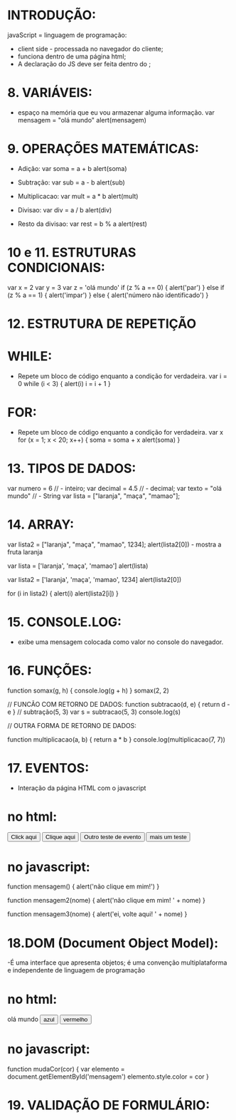 # INTRODUÇÃO:

javaScript = linguagem de programação:

- client side - processada no navegador do cliente;
- funciona dentro de uma página html;
- A declaração do JS deve ser feita dentro do <head>;

# 8. VARIÁVEIS:

- espaço na memória que eu vou armazenar alguma informação.
  var mensagem = "olá mundo"
  alert(mensagem)

# 9. OPERAÇÕES MATEMÁTICAS:

- Adição:
  var soma = a + b
  alert(soma)

- Subtração:
  var sub = a - b
  alert(sub)

- Multiplicacao:
  var mult = a \* b
  alert(mult)

- Divisao:
  var div = a / b
  alert(div)

- Resto da divisao:
  var rest = b % a
  alert(rest)

# 10 e 11. ESTRUTURAS CONDICIONAIS:

var x = 2
var y = 3
var z = 'olá mundo'
if (z % a == 0) {
alert('par')
} else if (z % a == 1) {
alert('impar')
} else {
alert('número não identificado')
}

# 12. ESTRUTURA DE REPETIÇÃO

# WHILE:

- Repete um bloco de código enquanto a condição for verdadeira.
  var i = 0
  while (i < 3) {
  alert(i)
  i = i + 1
  }

# FOR:

- Repete um bloco de código enquanto a condição for verdadeira.
  var x
  for (x = 1; x < 20; x++) {
  soma = soma + x
  alert(soma)
  }

# 13. TIPOS DE DADOS:

var numero = 6 // - inteiro;
var decimal = 4.5 // - decimal;
var texto = "olá mundo" // - String
var lista = ["laranja", "maça", "mamao"];

# 14. ARRAY:

var lista2 = ["laranja", "maça", "mamao", 1234];
alert(lista2[0]) - mostra a fruta laranja

var lista = ['laranja', 'maça', 'mamao']
alert(lista)

var lista2 = ['laranja', 'maça', 'mamao', 1234]
alert(lista2[0])

for (i in lista2) {
alert(i)
alert(lista2[i])
}

# 15. CONSOLE.LOG:

- exibe uma mensagem colocada como valor no console do navegador.

# 16. FUNÇÕES:

function somax(g, h) {
console.log(g + h)
}
somax(2, 2)

// FUNCÃO COM RETORNO DE DADOS:
function subtracao(d, e) {
return d - e
}
// subtração(5, 3)
var s = subtracao(5, 3)
console.log(s)

// OUTRA FORMA DE RETORNO DE DADOS:

function multiplicacao(a, b) {
return a \* b
}
console.log(multiplicacao(7, 7))

# 17. EVENTOS:

- Interação da página HTML com o javascript

# no html:

<body>
    <!-- CRIAR UM EVENTO DO JAVASCRIPT-->
    <!-- CHAMADA A FUNÇÃO MENSAGEM CRIADA NO JAVASCRIPT-->
    <button onclick="mensagem()">Click aqui</button>
    <button onclick="mensagem2('josé')">Clique aqui</button>
    <button onmouseover="mensagem2('Wilber')">Outro teste de evento</button>
    <button onmouseleave="mensagem3('João')">mais um teste</button>
  </body>

# no javascript:

function mensagem() {
alert('não clique em mim!')
}

function mensagem2(nome) {
alert('não clique em mim! ' + nome)
}

function mensagem3(nome) {
alert('ei, volte aqui! ' + nome)
}

# 18.DOM (Document Object Model):

-É uma interface que apresenta objetos; é uma convenção multiplataforma e independente de linguagem de programação

# no html:

<body>
<!-- UTILIZAÇÃO DO DOM-->
    <span id="mensagem">olá mundo</span>
    <button onclick="mudaCor('blue')">azul</button>
    <button onclick="mudaCor('red')">vermelho</button>
</body>

# no javascript:

function mudaCor(cor) {
var elemento = document.getElementById('mensagem')
elemento.style.color = cor
}

# 19. VALIDAÇÃO DE FORMULÁRIO:
